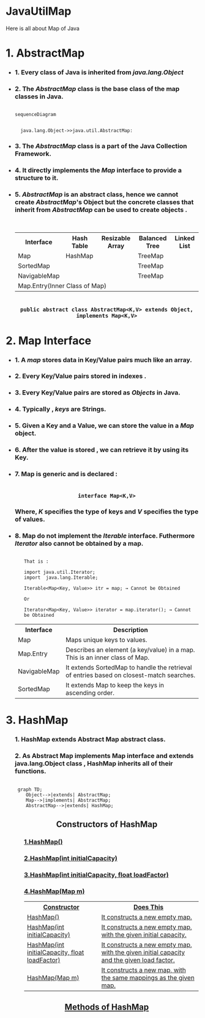 # JavaUtilMap
Here is all about Map of Java

<h1>1. AbstractMap </h1>
<ul>
<li> <h3> 1. Every class of Java is inherited  from <i> java.lang.Object </i>  </h3></li>
<li> <h3> 2. The <i> AbstractMap </i> class is the base class of the map classes in Java.</h3></li>

```mermaid

sequenceDiagram
    
  
  java.lang.Object->>java.util.AbstractMap: 

```

<li> <h3> 3. The <i>AbstractMap</i> class is a part of the Java Collection Framework.</h3></li>
<li> <h3> 4.  It directly implements the <i>Map</i> interface to provide a structure to it.</h3></li>
<li> <h3> 5.  <i>AbstractMap</i> is an abstract class, hence we cannot create <i>AbstractMap</i>'s Object but the concrete classes that inherit from <i>AbstractMap</i> can be used to create objects .</h3></li>

<br>

<table>
 <tr>
    <th>Interface</th>
    <th>Hash Table</th>
    <th>Resizable Array</th> 
   <th>Balanced Tree</th> 
   <th>Linked List</th> 
</tr> 
<tr>
  <td >Map</td>
  <td >HashMap</td> 
  <td ></td> 
  <td >TreeMap</td>
  <td ></td>
</tr>
<tr>
  <td >SortedMap</td>
  <td ></td> 
  <td ></td> 
  <td >TreeMap</td>
  <td ></td>
</tr>
<tr>
  <td >NavigableMap</td>
  <td ></td> 
  <td ></td> 
  <td >TreeMap</td>
  <td ></td>
</tr>
<tr>
  <td colspan="5">Map.Entry(Inner Class of Map)</td>
 
</tr>
</table>

<h3 align="center">

```Syntax

public abstract class AbstractMap<K,V> extends Object, implements Map<K,V>

```

</h3>

</ul>

<h1>2. Map Interface </h1>

<ul>
<li><h3>1. A <i> map</i> stores data in Key/Value pairs much like an array.</h3></li>
<li><h3>2. Every Key/Value pairs stored in indexes .</h3></li>
<li><h3>3. Every Key/Value pairs are stored as <i>Objects</i> in Java.</h3></li>
<li><h3>4. Typically , <i>keys</i> are Strings.</h3></li>
<li><h3>5. Given a Key and a Value, we can store the value in a <i>Map</i> object.</h3></li>
<li><h3>6. After the value is stored , we can retrieve it by using its Key.</h3></li>
<li><h3>7. Map is generic and is declared : </h3></li>

<h3 align="center">

```Syntax

interface Map<K,V>

```

</h3>


<h3> Where, <i>K</i> specifies the type of keys and <i>V</i> specifies the type of values. </h3>

<li><h3>8. Map do not implement the <i>Iterable</i> interface. Futhermore <i>Iterator</i> also cannot be obtained by a map.</h3></li>

<ul>

```Syntax

That is :

import java.util.Iterator;
import  java.lang.Iterable;

Iterable<Map<Key, Value>> itr = map; → Cannot be Obtained

Or

Iterator<Map<Key, Value>> iterator = map.iterator(); → Cannot be Obtained

```
</ul>

<table>
 <tr>
    <th>Interface</th>
    <th>Description</th>
    
   
</tr> 
<tr>
  <td >Map</td>
  <td >Maps unique keys to values.</td> 
</tr>
<tr>
  <td >Map.Entry</td>
  <td >Describes an element (a key/value) in a map. This is an inner class of Map.</td> 
  
</tr>
<tr>
  <td >NavigableMap</td>
  <td >It extends SortedMap to handle the retrieval of entries based on closest-match searches.</td> 
</tr>
<tr>
  <td >SortedMap</td>
  <td >It extends Map to keep the keys in ascending order.</td> 
</tr>
</table>
</ul>


<h1> 3. HashMap </h1>

<ul>

<h3>1. HashMap extends Abstract Map abstract class. </h3>
<h3>2. As Abstract Map implements Map interface and extends java.lang.Object class , HashMap inherits all of their functions. </h3>

```mermaid
  
 graph TD;
    Object-->|extends| AbstractMap;
    Map-->|implements| AbstractMap;
    AbstractMap-->|extends| HashMap;

```
<h2> </h2>

<h2 align="Center">Constructors of HashMap </h2>

<ul>

<h3> <a href="https://github.com/AvinandanBose/JavaUtilMap/blob/main/map1.java"> 1.HashMap() </h3>

<h3> <a href="https://github.com/AvinandanBose/JavaUtilMap/blob/main/map2.java"> 2.HashMap(int initialCapacity) </h3>

<h3> <a href="https://github.com/AvinandanBose/JavaUtilMap/blob/main/map3.java"> 3.HashMap(int initialCapacity, float loadFactor) </h3>

<h3> <a href="https://github.com/AvinandanBose/JavaUtilMap/blob/main/map3.java"> 4.HashMap(Map<? extends K, ? extends V> m) </h3>

<table>
 <tr>
    <th>Constructor</th>
    <th>Does This</th>
    
   
</tr> 
<tr>
  <td >HashMap()</td>
  <td >It constructs a new empty map.</td> 
</tr>
<tr>
  <td >HashMap(int initialCapacity)</td>
  <td >It constructs a new empty map, with the given initial capacity.</td> 
  
</tr>
<tr>
  <td >HashMap(int initialCapacity, float loadFactor)</td>
  <td >It constructs a new empty map, with the given initial capacity and  the given load factor.</td> 
</tr>
<tr>
  <td >HashMap(Map<? extends K, ? extends V> m)</td>
  <td >It constructs a new  map, with the same mappings as the given map.</td> 
</tr>
</table>

</ul>


<h2> </h2>

<h2 align="Center">Methods of HashMap </h2>
  

</ul>
